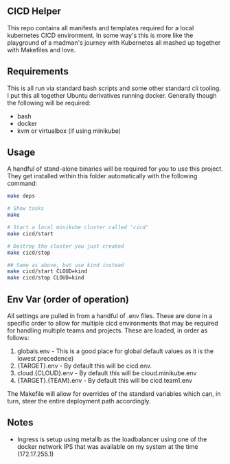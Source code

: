 ## CICD Helper

This repo contains all manifests and templates required for a local kubernetes CICD environment. In some way's this is more like the playground of a madman's journey with Kubernetes all mashed up together with Makefiles and love. 

## Requirements

This is all run via standard bash scripts and some other standard cli tooling. I put this all together Ubuntu derivatives running docker. Generally though the following will be required:
- bash
- docker
- kvm or virtualbox (if using minikube)

## Usage

A handful of stand-alone binaries will be required for you to use this project. They get installed within this folder automatically with the following command:

```bash
make deps
```

```bash
# Show tasks
make

# Start a local minikube cluster called 'cicd'
make cicd/start

# Destroy the cluster you just created
make cicd/stop

## Same as above, but use kind instead
make cicd/start CLOUD=kind
make cicd/stop CLOUD=kind
```

## Env Var (order of operation)

All settings are pulled in from a handful of .env files. These are done in a specific order to allow for multiple cicd environments that may be required for handling multiple teams and projects. These are loaded, in order as follows:

1. globals.env - This is a good place for global default values as it is the lowest precedence)
2. {TARGET}.env - By default this will be cicd.env. 
2. cloud.{CLOUD}.env - By default this will be cloud.minikube.env
3. {TARGET}.{TEAM}.env - By default this will be cicd.team1.env

The Makefile will allow for overrides of the standard variables which can, in turn, steer the entire deployment path accordingly.

## Notes

- Ingress is setup using metallb as the loadbalancer using one of the docker network IPS that was available on my system at the time (172.17.255.1)


